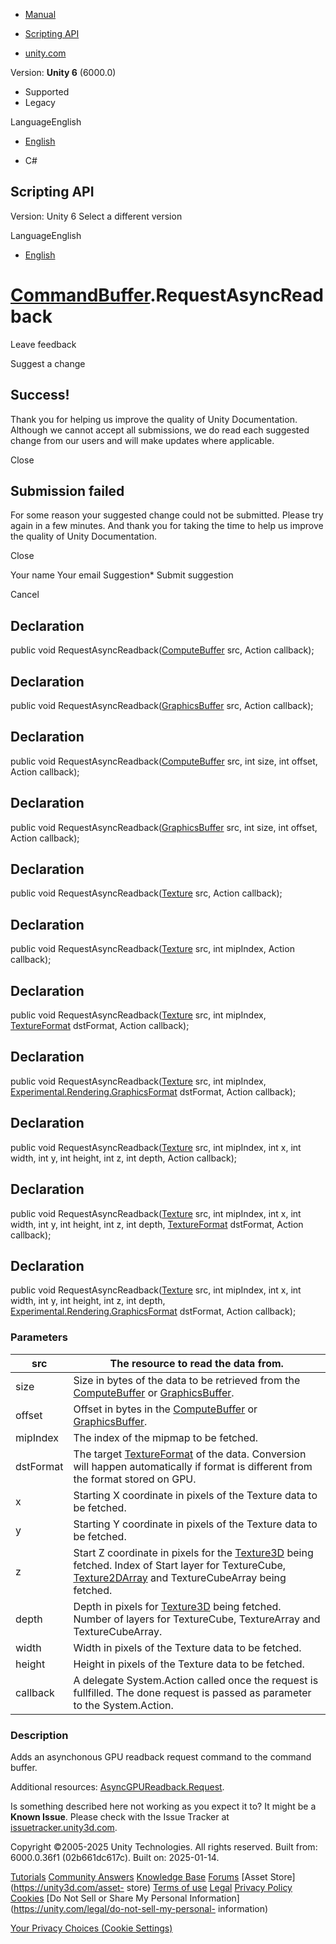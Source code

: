 [ ]()

  * [Manual](../Manual/index.html)
  * [Scripting API](../ScriptReference/index.html)

  * [unity.com](https://unity.com/)

Version: **Unity 6** (6000.0)

  * Supported
  * Legacy

LanguageEnglish

  * [English]()

  * C#

[ ](https://docs.unity3d.com)

## Scripting API

Version: Unity 6 Select a different version

LanguageEnglish

  * [English]()

#  [CommandBuffer](Rendering.CommandBuffer.html).RequestAsyncReadback

Leave feedback

Suggest a change

## Success!

Thank you for helping us improve the quality of Unity Documentation. Although
we cannot accept all submissions, we do read each suggested change from our
users and will make updates where applicable.

Close

## Submission failed

For some reason your suggested change could not be submitted. Please <a>try
again</a> in a few minutes. And thank you for taking the time to help us
improve the quality of Unity Documentation.

Close

Your name Your email Suggestion* Submit suggestion

Cancel

[ ]()

## Declaration

public void RequestAsyncReadback([ComputeBuffer](ComputeBuffer.html) src,
Action<AsyncGPUReadbackRequest> callback);

## Declaration

public void RequestAsyncReadback([GraphicsBuffer](GraphicsBuffer.html) src,
Action<AsyncGPUReadbackRequest> callback);

## Declaration

public void RequestAsyncReadback([ComputeBuffer](ComputeBuffer.html) src, int
size, int offset, Action<AsyncGPUReadbackRequest> callback);

## Declaration

public void RequestAsyncReadback([GraphicsBuffer](GraphicsBuffer.html) src,
int size, int offset, Action<AsyncGPUReadbackRequest> callback);

## Declaration

public void RequestAsyncReadback([Texture](Texture.html) src,
Action<AsyncGPUReadbackRequest> callback);

## Declaration

public void RequestAsyncReadback([Texture](Texture.html) src, int mipIndex,
Action<AsyncGPUReadbackRequest> callback);

## Declaration

public void RequestAsyncReadback([Texture](Texture.html) src, int mipIndex,
[TextureFormat](TextureFormat.html) dstFormat, Action<AsyncGPUReadbackRequest>
callback);

## Declaration

public void RequestAsyncReadback([Texture](Texture.html) src, int mipIndex,
[Experimental.Rendering.GraphicsFormat](Experimental.Rendering.GraphicsFormat.html)
dstFormat, Action<AsyncGPUReadbackRequest> callback);

## Declaration

public void RequestAsyncReadback([Texture](Texture.html) src, int mipIndex,
int x, int width, int y, int height, int z, int depth,
Action<AsyncGPUReadbackRequest> callback);

## Declaration

public void RequestAsyncReadback([Texture](Texture.html) src, int mipIndex,
int x, int width, int y, int height, int z, int depth,
[TextureFormat](TextureFormat.html) dstFormat, Action<AsyncGPUReadbackRequest>
callback);

## Declaration

public void RequestAsyncReadback([Texture](Texture.html) src, int mipIndex,
int x, int width, int y, int height, int z, int depth,
[Experimental.Rendering.GraphicsFormat](Experimental.Rendering.GraphicsFormat.html)
dstFormat, Action<AsyncGPUReadbackRequest> callback);

### Parameters

src | The resource to read the data from.  
---|---  
size | Size in bytes of the data to be retrieved from the [ComputeBuffer](ComputeBuffer.html) or [GraphicsBuffer](GraphicsBuffer.html).  
offset | Offset in bytes in the [ComputeBuffer](ComputeBuffer.html) or [GraphicsBuffer](GraphicsBuffer.html).  
mipIndex | The index of the mipmap to be fetched.  
dstFormat | The target [TextureFormat](TextureFormat.html) of the data. Conversion will happen automatically if format is different from the format stored on GPU.  
x | Starting X coordinate in pixels of the Texture data to be fetched.  
y | Starting Y coordinate in pixels of the Texture data to be fetched.  
z | Start Z coordinate in pixels for the [Texture3D](Texture3D.html) being fetched. Index of Start layer for TextureCube, [Texture2DArray](Texture2DArray.html) and TextureCubeArray being fetched.  
depth | Depth in pixels for [Texture3D](Texture3D.html) being fetched. Number of layers for TextureCube, TextureArray and TextureCubeArray.  
width | Width in pixels of the Texture data to be fetched.  
height | Height in pixels of the Texture data to be fetched.  
callback | A delegate System.Action called once the request is fullfilled. The done request is passed as parameter to the System.Action.  
  
### Description

Adds an asynchonous GPU readback request command to the command buffer.

Additional resources:
[AsyncGPUReadback.Request](Rendering.AsyncGPUReadback.Request.html).

Is something described here not working as you expect it to? It might be a
**Known Issue**. Please check with the Issue Tracker at
[issuetracker.unity3d.com](https://issuetracker.unity3d.com).

Copyright ©2005-2025 Unity Technologies. All rights reserved. Built from:
6000.0.36f1 (02b661dc617c). Built on: 2025-01-14.

[Tutorials](https://unity3d.com/learn) [Community
Answers](https://answers.unity3d.com) [Knowledge
Base](https://support.unity3d.com/hc/en-us)
[Forums](https://forum.unity3d.com) [Asset Store](https://unity3d.com/asset-
store) [Terms of use](https://docs.unity3d.com/Manual/TermsOfUse.html)
[Legal](https://unity.com/legal) [Privacy
Policy](https://unity.com/legal/privacy-policy)
[Cookies](https://unity.com/legal/cookie-policy) [Do Not Sell or Share My
Personal Information](https://unity.com/legal/do-not-sell-my-personal-
information)

[Your Privacy Choices (Cookie Settings)](javascript:void\(0\);)

